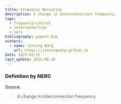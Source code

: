 ```yaml
---
title: Frequency Deviation
description: A change in Interconnection frequency.
tags:
  - frequency-control
  - interconnection
  - nerc
bibliography: papers.bib
authors:
  - name: Jinning Wang
    url: https://jinningwang.github.io
date: 2025-03-15
last_update: 2025-06-20
---
```


### Definition by NERC

Source: <d-cite key="nerc2024glossary"></d-cite>

> A change in Interconnection frequency.
